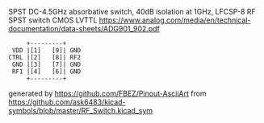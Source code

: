 SPST DC-4.5GHz absorbative switch, 40dB isolation at 1GHz, LFCSP-8
RF SPST switch CMOS LVTTL
https://www.analog.com/media/en/technical-documentation/data-sheets/ADG901_902.pdf


	     +---------+
	 VDD |[1]   [9]| GND
	CTRL |[2]   [8]| RF2
	 GND |[3]   [7]| GND
	 RF1 |[4]   [6]| GND
	     +---------+


generated by https://github.com/FBEZ/Pinout-AsciiArt from https://github.com/ask6483/kicad-symbols/blob/master/RF_Switch.kicad_sym